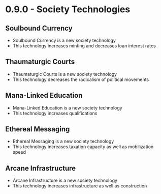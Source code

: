 # 0.9.0 - Society Technologies

## Soulbound Currency
- Soulbound Currency is a new society technology
- This technology increases minting and decreases loan interest rates

## Thaumaturgic Courts
- Thaumaturgic Courts is a new society technology
- This technology decreases the radicalism of political movements

## Mana-Linked Education
- Mana-Linked Education is a new society technology
- This technology increases qualifications

## Ethereal Messaging
- Ethereal Messaging is a new society technology
- This technology increases taxation capacity as well as mobilization speed

## Arcane Infrastructure
- Arcane Infrastructure is a new society technology
- This technology increases infrastructure as well as construction